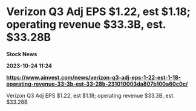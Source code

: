 # Verizon Q3 Adj EPS $1.22, est $1.18; operating revenue $33.3B, est. $33.28B
**Stock News**

**2023-10-24 11:24**

**https://www.ainvest.com/news/verizon-q3-adj-eps-1-22-est-1-18-operating-revenue-33-3b-est-33-28b-231010003da807b100a60c0c/**

Verizon Q3 Adj EPS $1.22, est $1.18; operating revenue $33.3B, est. $33.28B
